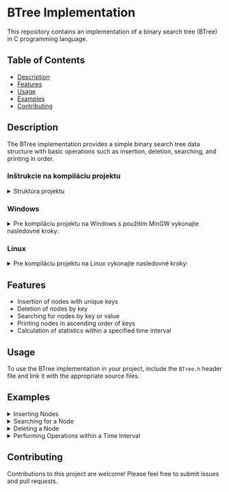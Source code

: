 # BTree Implementation

This repository contains an implementation of a binary search tree (BTree) in C programming language.

## Table of Contents

- [Description](#description)
- [Features](#features)
- [Usage](#usage)
- [Examples](#examples)
- [Contributing](#contributing)

## Description

The BTree implementation provides a simple binary search tree data structure with basic operations such as insertion, deletion, searching, and printing in order.

### Inštrukcie na kompiláciu projektu

<details>
  <summary>Struktúra projektu</summary>
  
Uistite sa, že vaša štruktúra súborov vyzerá nasledovne:

```
project_directory/
    main.c
    BTree_realization.c
    bTree.h
    Makefile
```
</details>

### Windows

<details>
  <summary>Pre kompiláciu projektu na Windows s použitím MinGW vykonajte nasledovné kroky:</summary>

1. **Nainštalujte MinGW**:
   - Stiahnite a nainštalujte MinGW z oficiálnej stránky: [MinGW-w64](https://osdn.net/projects/mingw/).
   - Uistite sa, že máte nainštalované komponenty `mingw32-gcc-g++`, `mingw32-make` a ďalšie potrebné balíky.

2. **Pridajte MinGW do PATH**:
   - Otvorte "Ovládací panel" -> "Systém a bezpečnosť" -> "Systém" -> "Rozšírené nastavenia systému".
   - V časti "Premenné prostredia" nájdite premennú `PATH` a pridajte cestu k adresáru `bin` MinGW (napr. `C:\MinGW\bin`).

3. **Vytvorte Makefile**:
   - Uistite sa, že Makefile sa nachádza v koreňovom adresári vášho projektu.

4. **Skopilujte projekt**:
   - Otvorte príkazový riadok (napr. `cmd` alebo PowerShell).
   - Prejdite do adresára projektu:
     ```sh
     cd path\to\project_directory
     ```
   - Spustite príkaz:
     ```sh
     mingw32-make
     ```
   - Ak kompilácia prebehla úspešne, bude vytvorený spustiteľný súbor `btree_app.exe`.

5. **Spustite spustiteľný súbor**:
   - V tom istom príkazovom riadku vykonajte:
     ```sh
     btree_app.exe
     ```

</details>

### Linux

<details>
  <summary>Pre kompiláciu projektu na Linux vykonajte nasledovné kroky:</summary>

1. **Nainštalujte potrebné balíky**:
   - Uistite sa, že máte nainštalovaný GCC a make. Môžete ich nainštalovať pomocou nasledujúceho príkazu:
     ```sh
     sudo apt-get update
     sudo apt-get install build-essential
     ```

2. **Vytvorte Makefile**:
   - Uistite sa, že Makefile sa nachádza v koreňovom adresári vášho projektu.

3. **Skopilujte projekt**:
   - Otvorte terminál.
   - Prejdite do adresára projektu:
     ```sh
     cd path/to/project_directory
     ```
   - Spustite príkaz:
     ```sh
     make
     ```
   - Ak kompilácia prebehla úspešne, bude vytvorený spustiteľný súbor `btree_app`.

4. **Spustite spustiteľný súbor**:
   - V tom istom príkazovom riadku vykonajte:
     ```sh
     ./btree_app
     ```

</details>

## Features

- Insertion of nodes with unique keys
- Deletion of nodes by key
- Searching for nodes by key or value
- Printing nodes in ascending order of keys
- Calculation of statistics within a specified time interval

## Usage

To use the BTree implementation in your project, include the `BTree.h` header file and link it with the appropriate source files.

## Examples

<details>
  <summary>Inserting Nodes</summary>

  ```c
  // Insert nodes into the tree
  for (int i = 0; i < 10; i++) {
      int key = i; // Use the index as the key
      int value = rand() % 100 - 50;
      insertBNode(btree, key, value);
  }
  ```

  **Output:**
  ```
  Nodes in ascending order:
  Key: 0, Value: -12, Time: 2024-05-11 15:40:20
  Key: 1, Value: -24, Time: 2024-05-11 15:40:20
  Key: 2, Value: 34, Time: 2024-05-11 15:40:20
  Key: 3, Value: 48, Time: 2024-05-11 15:40:20
  Key: 4, Value: 44, Time: 2024-05-11 15:40:20
  Key: 5, Value: 45, Time: 2024-05-11 15:40:20
  Key: 6, Value: 21, Time: 2024-05-11 15:40:20
  Key: 7, Value: 14, Time: 2024-05-11 15:40:20
  Key: 8, Value: 11, Time: 2024-05-11 15:40:20
  Key: 9, Value: 48, Time: 2024-05-11 15:40:20
  ```

</details>

<details>
  <summary>Searching for a Node</summary>

  ```c
  // Search for a node by key
  Node* searchedNode = searchBNode(btree, searchKeyValue);
  ```

  **Output:**  
  ```
  Node with key 5 found. Value: 45
  ```

</details>

<details>
  <summary>Deleting a Node</summary>

  ```c
  // Delete a node by key
  deleteBNode(btree, searchKeyValue);
  ```

  **Output:**
  ```
  Tree after deletion:
  Key: 0, Value: -12, Time: 2024-05-11 15:40:20
  Key: 1, Value: -24, Time: 2024-05-11 15:40:20
  Key: 2, Value: 34, Time: 2024-05-11 15:40:20
  Key: 3, Value: 48, Time: 2024-05-11 15:40:20
  Key: 4, Value: 44, Time: 2024-05-11 15:40:20
  Key: 6, Value: 21, Time: 2024-05-11 15:40:20
  Key: 7, Value: 14, Time: 2024-05-11 15:40:20
  Key: 8, Value: 11, Time: 2024-05-11 15:40:20
  Key: 9, Value: 48, Time: 2024-05-11 15:40:20
  ```

</details>

<details>
  <summary>Performing Operations within a Time Interval</summary>

  ```c
  // Perform operations within a specified time interval and print the results
  performOperationsAndPrintResult(btree);
  ```

  **Output:**  
  ```
  Statistics for the specified time interval:
  Average: 29.60
  Minimum: -24
  Maximum: 48
  ```

</details>

## Contributing

Contributions to this project are welcome! Please feel free to submit issues and pull requests.
